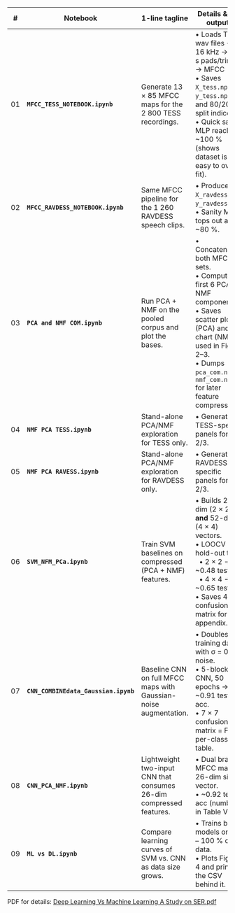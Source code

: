 |  #  | Notebook                             | 1-line tagline                                                      | Details & key outputs                                                                                                                                                                                                 |
| :-: | ------------------------------------ | ------------------------------------------------------------------- | --------------------------------------------------------------------------------------------------------------------------------------------------------------------------------------------------------------------- |
|  01 | **`MFCC_TESS_NOTEBOOK.ipynb`**       | Generate 13 × 85 MFCC maps for the 2 800 TESS recordings.           | • Loads TESS wav files → 16 kHz → 0.5 s pads/trims → MFCC<br>• Saves `X_tess.npy`, `y_tess.npy`, and 80/20 split indices.<br>• Quick sanity MLP reaches \~100 % (shows dataset is easy to over-fit).                  |
|  02 | **`MFCC_RAVDESS_NOTEBOOK.ipynb`**    | Same MFCC pipeline for the 1 260 RAVDESS speech clips.              | • Produces `X_ravdess.npy`, `y_ravdess.npy`.<br>• Sanity MLP tops out at \~80 %.                                                                                                                                      |
|  03 | **`PCA and NMF COM.ipynb`**          | Run PCA + NMF on the pooled corpus and plot the bases.              | • Concatenates both MFCC sets.<br>• Computes first 6 PCA & NMF components.<br>• Saves scatter plot (PCA) and bar chart (NMF) used in Figs 2–3.<br>• Dumps `pca_com.npy`, `nmf_com.npy` for later feature compression. |
|  04 | **`NMF PCA TESS.ipynb`**             | Stand-alone PCA/NMF exploration for TESS only.                      | • Generates TESS-specific panels for Fig 2/3.                                                                                                                                                                         |
|  05 | **`NMF PCA RAVESS.ipynb`**           | Stand-alone PCA/NMF exploration for RAVDESS only.                   | • Generates RAVDESS-specific panels for Fig 2/3.                                                                                                                                                                      |
|  06 | **`SVM_NFM_PCa.ipynb`**              | Train SVM baselines on compressed (PCA + NMF) features.             | • Builds 26-dim (2 × 2) **and** 52-dim (4 × 4) vectors.<br>• LOOCV + hold-out test:<br>  • 2 × 2 → \~0.48 test acc<br>  • 4 × 4 → \~0.65 test acc<br>• Saves 4 × 4 confusion matrix for the appendix.                 |
|  07 | **`CNN_COMBINEdata_Gaussian.ipynb`** | Baseline CNN on full MFCC maps with Gaussian-noise augmentation.    | • Doubles training data with σ = 0.01 noise.<br>• 5-block CNN, 50 epochs → \~0.91 test acc.<br>• 7 × 7 confusion matrix = Fig 1; per-class PR table.                                                                  |
|  08 | **`CNN_PCA_NMF.ipynb`**              | Lightweight two-input CNN that consumes 26-dim compressed features. | • Dual branch: MFCC map & 26-dim side vector.<br>• \~0.92 test acc (numbers in Table VI).                                                                                                                             |
|  09 | **`ML vs DL.ipynb`**                 | Compare learning curves of SVM vs. CNN as data size grows.          | • Trains both models on 10 – 100 % of data.<br>• Plots Figure 4 and prints the CSV behind it.                                                                                                                         |


PDF for details: [Deep Learning Vs Machine Learning A Study on SER.pdf](https://github.com/user-attachments/files/20856341/Deep.Learning.Vs.Machine.Learning.A.Study.on.SER.pdf)
